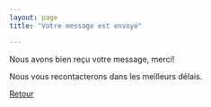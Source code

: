 ```yaml
---
layout: page
title: "Votre message est envoyé"

---
```


Nous avons bien reçu votre message, merci!

Nous vous recontacterons dans les meilleurs délais.

<a href="/" class="btn btn-success btn-lg">Retour</a>
